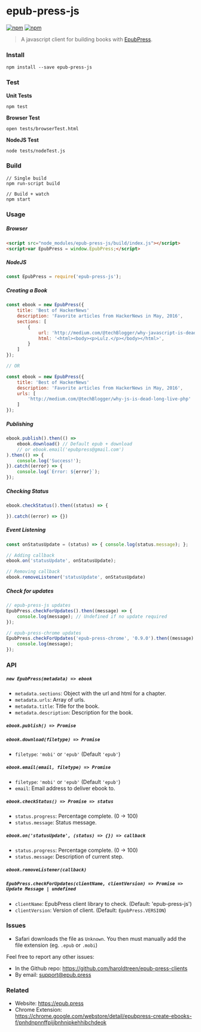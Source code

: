 # epub-press-js

[![npm](https://img.shields.io/npm/v/epub-press-js.svg?maxAge=2592000)](https://www.npmjs.com/package/epub-press-js)
[![npm](https://img.shields.io/npm/dt/epub-press-js.svg?maxAge=2592000)](https://www.npmjs.com/package/epub-press-js)

> A javascript client for building books with [EpubPress](https://epub.press).

### Install

```
npm install --save epub-press-js
```

### Test

**Unit Tests**
```
npm test
```

**Browser Test**
```
open tests/browserTest.html
```

**NodeJS Test**
```
node tests/nodeTest.js
```

### Build

```
// Single build
npm run-script build

// Build + watch
npm start
```

### Usage

##### Browser
```html
<script src="node_modules/epub-press-js/build/index.js"></script>
<script>var EpubPress = window.EpubPress;</script>
```

##### NodeJS
```js
const EpubPress = require('epub-press-js');
```

##### Creating a Book

```js
const ebook = new EpubPress({
    title: 'Best of HackerNews'
    description: 'Favorite articles from HackerNews in May, 2016',
    sections: [
        {
            url: 'http://medium.com/@techBlogger/why-javascript-is-dead-long-live-php',
            html: '<html><body><p>Lulz.</p></body></html>',
        }
    ]
});

// OR

const ebook = new EpubPress({
    title: 'Best of HackerNews'
    description: 'Favorite articles from HackerNews in May, 2016',
    urls: [
        'http://medium.com/@techBlogger/why-js-is-dead-long-live-php'
    ]
});
```

##### Publishing
```js
ebook.publish().then(() =>
    ebook.download() // Default epub + download
    // or ebook.email('epubpress@gmail.com')
).then(() => {
    console.log('Success!');
}).catch((error) => {
    console.log(`Error: ${error}`);
});
```

##### Checking Status
```js
ebook.checkStatus().then((status) => {

}).catch((error) => {})
```

##### Event Listening
```js
const onStatusUpdate = (status) => { console.log(status.message); };

// Adding callback
ebook.on('statusUpdate', onStatusUpdate);

// Removing callback
ebook.removeListener('statusUpdate', onStatusUpdate)
```

##### Check for updates

```js
// epub-press-js updates
EpubPress.checkForUpdates().then((message) => {
    console.log(message); // Undefined if no update required
});

// epub-press-chrome updates
EpubPress.checkForUpdates('epub-press-chrome', '0.9.0').then((message) => {
    console.log(message);
});
```

### API

##### **`new EpubPress(metadata) => ebook`**
- `metadata.sections`: Object with the url and html for a chapter.
- `metadata.urls`: Array of urls.
- `metadata.title`: Title for the book.
- `metadata.description`: Description for the book.

##### **`ebook.publish() => Promise`**

##### **`ebook.download(filetype) => Promise`**
- `filetype`: `'mobi'` or `'epub'` (Default `'epub'`)

##### **`ebook.email(email, filetype) => Promise`**
- `filetype`: `'mobi'` or `'epub'` (Default `'epub'`)
- `email`: Email address to deliver ebook to.

##### **`ebook.checkStatus() => Promise => status`**
- `status.progress`: Percentage complete. (0 -> 100) 
- `status.message`: Status message.

##### **`ebook.on('statusUpdate', (status) => {}) => callback`**
- `status.progress`: Percentage complete. (0 -> 100)
- `status.message`: Description of current step.

##### **`ebook.removeListener(callback)`**

##### **`EpubPress.checkForUpdates(clientName, clientVersion) => Promise => Update Message | undefined`**
- `clientName`: EpubPress client library to check. (Default: 'epub-press-js')
- `clientVersion`: Version of client. (Default: `EpubPress.VERSION`)

### Issues

- Safari downloads the file as `Unknown`. You then must manually add the file extension (eg. `.epub` or `.mobi`)

Feel free to report any other issues:

- In the Github repo: https://github.com/haroldtreen/epub-press-clients
- By email: support@epub.press

### Related

 - Website: https://epub.press
 - Chrome Extension: https://chrome.google.com/webstore/detail/epubpress-create-ebooks-f/pnhdnpnnffpijjbnhnipkehhibchdeok
